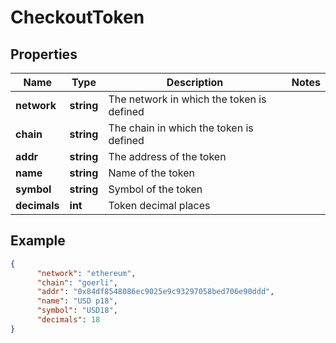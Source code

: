 # CheckoutToken

## Properties
Name | Type | Description | Notes
------------ | ------------- | ------------- | -------------
**network** | **string** | The network in which the token is defined |
**chain** | **string** | The chain in which the token is defined |
**addr** | **string** | The address of the token |
**name** | **string** | Name of the token |
**symbol** | **string** | Symbol of the token |
**decimals** | **int** | Token decimal places |


## Example

```json
{
      "network": "ethereum",
      "chain": "goerli",
      "addr": "0x84df8548086ec9025e9c93297058bed706e90ddd",
      "name": "USD p18",
      "symbol": "USD18",
      "decimals": 18
}
```